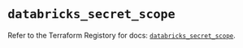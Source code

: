 # `databricks_secret_scope`

Refer to the Terraform Registory for docs: [`databricks_secret_scope`](https://registry.terraform.io/providers/databricks/databricks/1.33.0/docs/resources/secret_scope).
